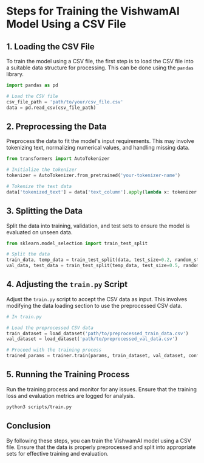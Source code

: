 # Steps for Training the VishwamAI Model Using a CSV File

## 1. Loading the CSV File
To train the model using a CSV file, the first step is to load the CSV file into a suitable data structure for processing. This can be done using the `pandas` library.

```python
import pandas as pd

# Load the CSV file
csv_file_path = 'path/to/your/csv_file.csv'
data = pd.read_csv(csv_file_path)
```

## 2. Preprocessing the Data
Preprocess the data to fit the model's input requirements. This may involve tokenizing text, normalizing numerical values, and handling missing data.

```python
from transformers import AutoTokenizer

# Initialize the tokenizer
tokenizer = AutoTokenizer.from_pretrained('your-tokenizer-name')

# Tokenize the text data
data['tokenized_text'] = data['text_column'].apply(lambda x: tokenizer.encode(x, truncation=True, padding='max_length'))
```

## 3. Splitting the Data
Split the data into training, validation, and test sets to ensure the model is evaluated on unseen data.

```python
from sklearn.model_selection import train_test_split

# Split the data
train_data, temp_data = train_test_split(data, test_size=0.2, random_state=42)
val_data, test_data = train_test_split(temp_data, test_size=0.5, random_state=42)
```

## 4. Adjusting the `train.py` Script
Adjust the `train.py` script to accept the CSV data as input. This involves modifying the data loading section to use the preprocessed CSV data.

```python
# In train.py

# Load the preprocessed CSV data
train_dataset = load_dataset('path/to/preprocessed_train_data.csv')
val_dataset = load_dataset('path/to/preprocessed_val_data.csv')

# Proceed with the training process
trained_params = trainer.train(params, train_dataset, val_dataset, config['num_epochs'])
```

## 5. Running the Training Process
Run the training process and monitor for any issues. Ensure that the training loss and evaluation metrics are logged for analysis.

```bash
python3 scripts/train.py
```

## Conclusion
By following these steps, you can train the VishwamAI model using a CSV file. Ensure that the data is properly preprocessed and split into appropriate sets for effective training and evaluation.
